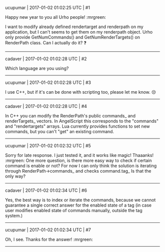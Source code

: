 ucupumar | 2017-01-02 01:02:25 UTC | #1

Happy new year to you all Urho people!  :mrgreen: 

I want to modify already defined rendertarget and renderpath on my application, but I can't seems to get them on my renderpath object. 
Urho only provide GetNumCommands() and GetNumRenderTargets() on RenderPath class.
Can I actually do it?  :question:

-------------------------

cadaver | 2017-01-02 01:02:28 UTC | #2

Which language are you using?

-------------------------

ucupumar | 2017-01-02 01:02:28 UTC | #3

I use C++, but if it's can be done with scripting too, please let me know.  :unamused:

-------------------------

cadaver | 2017-01-02 01:02:28 UTC | #4

In C++ you can modify the RenderPath's public commands_ and renderTargets_ vectors. In AngelScript this corresponds to the "commands" and "rendertargets" arrays. Lua currently provides functions to set new commands, but you can't "get" an existing command.

-------------------------

ucupumar | 2017-01-02 01:02:32 UTC | #5

Sorry for late response. I just tested it, and it works like magic! Thaaanks!  :mrgreen: 
One more question, is there more easy way to check if certain command is enable or not? For now I can only think the solution is iterating through RenderPath->commands_ and checks command.tag_ 
Is that the only way?

-------------------------

cadaver | 2017-01-02 01:02:34 UTC | #6

Yes, the best way is to index or iterate the commands, because we cannot guarantee a single correct answer for the enabled state of a tag (in case user modifies enabled state of commands manually, outside the tag system.)

-------------------------

ucupumar | 2017-01-02 01:02:34 UTC | #7

Oh, I see. Thanks for the answer!  :mrgreen:

-------------------------

